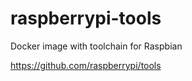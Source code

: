 # raspberrypi-tools
Docker image with toolchain for Raspbian

https://github.com/raspberrypi/tools

